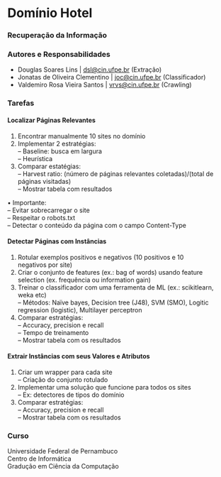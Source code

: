 # Domínio Hotel
### Recuperação da Informação

### Autores e Responsabilidades
- Douglas Soares Lins | dsl@cin.ufpe.br (Extração)
- Jonatas de Oliveira Clementino | joc@cin.ufpe.br (Classificador)
- Valdemiro Rosa Vieira Santos | vrvs@cin.ufpe.br (Crawling)

### Tarefas
#### Localizar Páginas Relevantes
1. Encontrar manualmente	10	sites	no	domínio
2. Implementar	2	estratégias: <br />
– Baseline:	busca em largura <br />
– Heurística
3. Comparar estatégias:	<br />
– Harvest	ratio:	(número	de	páginas relevantes coletadas)/(total	de	
páginas visitadas)	<br />
– Mostrar tabela	com	resultados <br />

• Importante:	<br />
– Evitar sobrecarregar	o	site	<br />
– Respeitar	o	robots.txt <br />
– Detectar	o	conteúdo	da	página	com	o	campo	Content-Type	

#### Detectar Páginas	com	Instâncias
1. Rotular exemplos positivos	e	negativos	(10	positivos	e	10	
negativos por	site)	
2. Criar	o	conjunto	de	features	(ex.:	bag	of	words)	usando	feature	
selection	(ex.	frequência ou	information	gain)	
3. Treinar	o	classificador	com	uma ferramenta	de	ML	(ex.:	scikitlearn,
weka etc) <br />
– Métodos:	Naïve	bayes,	Decision	tree	(J48),	SVM	(SMO),	Logitic	
regression	(logistic),	Multilayer	perceptron
4. Comparar estratégias:	<br />
– Accuracy,	precision	e	recall	<br />
– Tempo	de	treinamento <br />
– Mostrar tabela	com	os resultados

#### Extrair Instâncias	com	seus Valores	e	Atributos
1. Criar	um	wrapper	para cada	site	<br />
– Criação	do	conjunto rotulado
2. Implementar uma solução que funcione para todos os	sites	<br />
– Ex:	detectores	de	tipos	do	domínio
3. Comparar estratégias:	<br />
– Accuracy,	precision	e	recall	<br />
– Mostrar tabela	com	os resultados


### Curso
Universidade Federal de Pernambuco <br />
Centro de Informática <br />
Gradução em Ciência da Computação <br />
